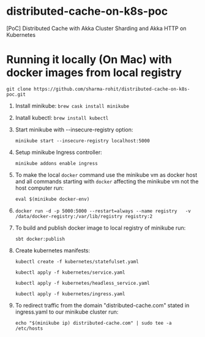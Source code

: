 # distributed-cache-on-k8s-poc
[PoC] Distributed Cache with Akka Cluster Sharding and Akka HTTP on Kubernetes

# Running it locally (On Mac) with docker images from local registry

`git clone https://github.com/sharma-rohit/distributed-cache-on-k8s-poc.git`

1. Install minikube: `brew cask install minikube`
2. Inatall kubectl: `brew install kubectl`
3. Start minikube with --insecure-registry option:

    `minikube start --insecure-registry localhost:5000`
4. Setup minikube Ingress controller:
    
    `minikube addons enable ingress`
5. To make the local `docker` command use the minikube vm as docker host and all commands starting with `docker` affecting the minikube vm not the host computer run:

    `eval $(minikube docker-env)`
    
6. `docker run -d -p 5000:5000 --restart=always --name registry   -v /data/docker-registry:/var/lib/registry registry:2`

7. To build and publish docker image to local registry of minikube run:

    `sbt docker:publish`
    
8. Create kubernetes manifests:

    `kubectl create -f kubernetes/statefulset.yaml`
    
    `kubectl apply -f kubernetes/service.yaml`
    
    `kubectl apply -f kubernetes/headless_service.yaml`
    
    `kubectl apply -f kubernetes/ingress.yaml`
    
9. To redirect traffic from the domain "distributed-cache.com" stated in ingress.yaml to our minikube cluster run:

    `echo "$(minikube ip) distributed-cache.com" | sudo tee -a /etc/hosts`
    

